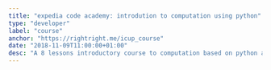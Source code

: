 ```yaml
---
title: "expedia code academy: introdution to computation using python"
type: "developer"
label: "course"
anchor: "https://rightright.me/icup_course"
date: "2018-11-09T11:00:00+01:00"
desc: "A 8 lessons introductory course to computation based on python and organized for the expedia code academy"
---
```

